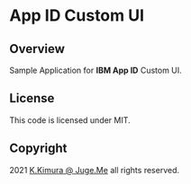 # App ID Custom UI

## Overview

Sample Application for **IBM App ID** Custom UI.

## License

This code is licensed under MIT.

## Copyright

2021 [K.Kimura @ Juge.Me](https://github.com/dotnsf) all rights reserved.

